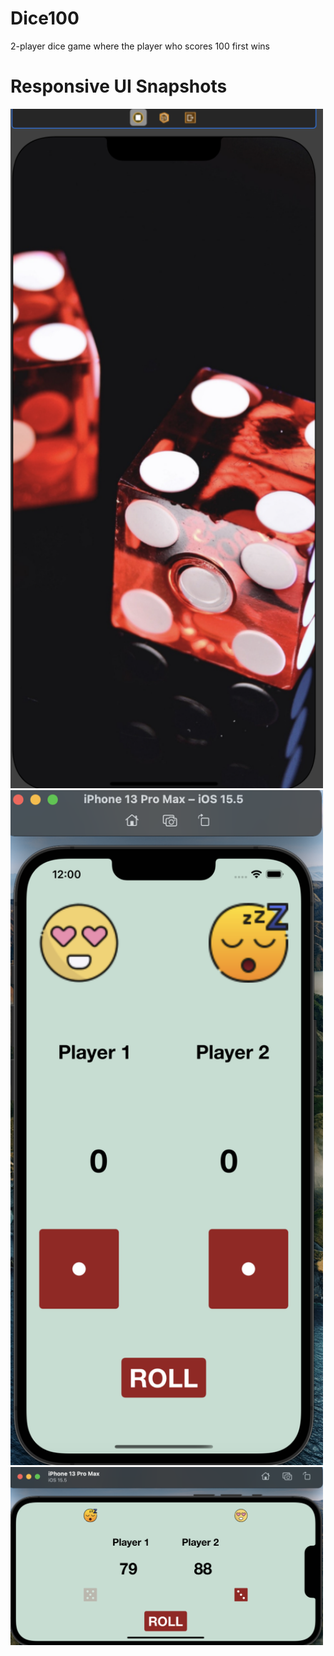 # Dice100
2-player dice game where the player who scores 100 first wins

# Responsive UI Snapshots

<img src="Dice/Images/Launchscreen.png" width="500">
<img src="Dice/Images/MainScreen_Potrait.png" width="500"> <img src="Dice/Images/MainScreen_Landscape.png" width="500">
